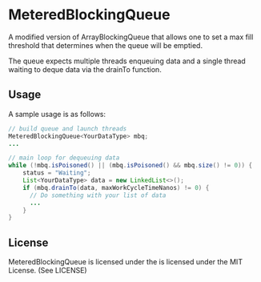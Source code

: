 # MeteredBlockingQueue

A modified version of ArrayBlockingQueue that allows one to set a max fill threshold 
that determines when the queue will be emptied.

The queue expects multiple threads enqueuing data and a single thread waiting to deque data via the drainTo function.

## Usage
A sample usage is as follows:

```java
// build queue and launch threads
MeteredBlockingQueue<YourDataType> mbq;
...

// main loop for dequeuing data
while (!mbq.isPoisoned() || (mbq.isPoisoned() && mbq.size() != 0)) {
    status = "Waiting";
    List<YourDataType> data = new LinkedList<>();
    if (mbq.drainTo(data, maxWorkCycleTimeNanos) != 0) {
      // Do something with your list of data
      ...
    }
}
```

## License
 
MeteredBlockingQueue is licensed under the is licensed under the MIT License. (See LICENSE) 